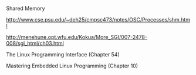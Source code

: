 Shared Memory

http://www.cse.psu.edu/~deh25/cmpsc473/notes/OSC/Processes/shm.html

http://menehune.opt.wfu.edu/Kokua/More_SGI/007-2478-008/sgi_html/ch03.html

The Linux Programming Interface (Chapter 54)

Mastering Embedded Linux Programming (Chapter 10)

